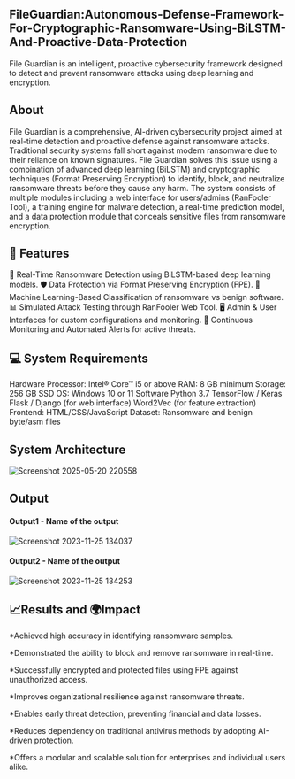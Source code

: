 ## FileGuardian:Autonomous-Defense-Framework-For-Cryptographic-Ransomware-Using-BiLSTM-And-Proactive-Data-Protection
File Guardian is an intelligent, proactive cybersecurity framework designed to detect and prevent ransomware attacks using deep learning and encryption. 
## About
File Guardian is a comprehensive, AI-driven cybersecurity project aimed at real-time detection and proactive defense against ransomware attacks. Traditional security systems fall short against modern ransomware due to their reliance on known signatures. File Guardian solves this issue using a combination of advanced deep learning (BiLSTM) and cryptographic techniques (Format Preserving Encryption) to identify, block, and neutralize ransomware threats before they cause any harm.
The system consists of multiple modules including a web interface for users/admins (RanFooler Tool), a training engine for malware detection, a real-time prediction model, and a data protection module that conceals sensitive files from ransomware encryption.
## 🌟 Features
🔐 Real-Time Ransomware Detection using BiLSTM-based deep learning models.
🛡️ Data Protection via Format Preserving Encryption (FPE).
🧠 Machine Learning-Based Classification of ransomware vs benign software.
📊 Simulated Attack Testing through RanFooler Web Tool.
🖥️ Admin & User Interfaces for custom configurations and monitoring.
🔁 Continuous Monitoring and Automated Alerts for active threats.

## 💻 System Requirements
Hardware
Processor: Intel® Core™ i5 or above
RAM: 8 GB minimum
Storage: 256 GB SSD
OS: Windows 10 or 11
Software
Python 3.7
TensorFlow / Keras
Flask / Django (for web interface)
Word2Vec (for feature extraction)
Frontend: HTML/CSS/JavaScript
Dataset: Ransomware and benign byte/asm files

## System Architecture

![Screenshot 2025-05-20 220558](https://github.com/user-attachments/assets/27c969c7-ebeb-41bf-8df6-a137341bcfae)



## Output

<!--Embed the Output picture at respective places as shown below as shown below-->
#### Output1 - Name of the output

![Screenshot 2023-11-25 134037](https://github.com/<<yourusername>>/Hand-Gesture-Recognition-System/assets/75235455/8c2b6b5c-5ed2-4ec4-b18e-5b6625402c16)

#### Output2 - Name of the output
![Screenshot 2023-11-25 134253](https://github.com/<<yourusername>>/Hand-Gesture-Recognition-System/assets/75235455/5e05c981-05ca-4aaa-aea2-d918dcf25cb7)



## 📈Results and 🌍Impact

*Achieved high accuracy in identifying ransomware samples.

*Demonstrated the ability to block and remove ransomware in real-time.

*Successfully encrypted and protected files using FPE against unauthorized access.

*Improves organizational resilience against ransomware threats.

*Enables early threat detection, preventing financial and data losses.

*Reduces dependency on traditional antivirus methods by adopting AI-driven protection.

*Offers a modular and scalable solution for enterprises and individual users alike.




